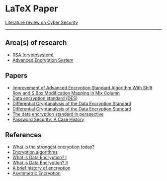 # LaTeX Paper
[Literature review on Cyber Security](https://www.overleaf.com/project/5dc88b50eed0e30001b0bbfd)

<hr>

## Area(s) of research
* [RSA (cryptosystem)](https://en.wikipedia.org/wiki/RSA_(cryptosystem))
* [Advanced Encryption System](https://en.wikipedia.org/wiki/Advanced_Encryption_Standard)

## Papers
* [Improvement of Advanced Encryption Standard Algorithm With Shift Row and S.Box Modification Mapping in Mix Column](https://www.sciencedirect.com/science/article/pii/S1877050917321294)
* [Data encryption standard (DES)](https://link.springer.com/referenceworkentry/10.1007%2F0-387-23483-7_94)
* [Differential Cryptanalysis of the Data Encryption Standard](https://books.google.ie/books?hl=en&lr=&id=hy7jBwAAQBAJ&oi=fnd&pg=PA1&dq=data+encryption&ots=LzhHdNo2oK&sig=zTBgeIFv6_mEB96cJmaln4YUuRk&redir_esc=y#v=onepage&q=data%20encryption&f=false)
* [Differential Cryptanalysis of the Data Encryption Standard](https://ieeexplore.ieee.org/abstract/document/1598556)
* [The data encryption standard in perspective](https://ieeexplore.ieee.org/abstract/document/1089771)
* [Password Security: A Case History](http://citeseerx.ist.psu.edu/viewdoc/download?doi=10.1.1.128.1635&rep=rep1&type=pdf)

## References
* [What is the strongest encryption today?](https://www.technadu.com/strongest-encryption/37596/)
* [Encryption algorithms](http://www.networksorcery.com/enp/data/encryption.htm)
* [What is Data Encryption? I](https://www.forcepoint.com/cyber-edu/data-encryption)
* [What is Data Encryption? II](https://digitalguardian.com/blog/what-data-encryption)
* [A brief history of encryption](https://www.gemalto.com/review/Pages/a-brief-history-of-encryption.aspx)
* [Asymmetric Encryption](https://link.springer.com/referenceworkentry/10.1007%2F978-0-387-39940-9_1485)
